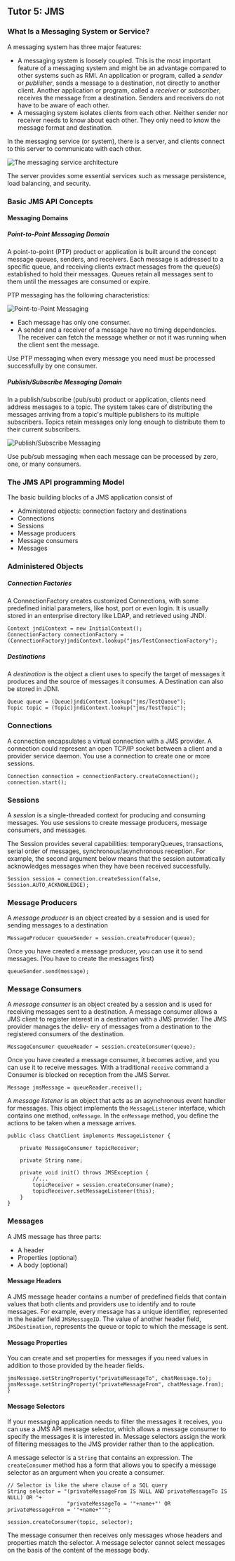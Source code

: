 ## Tutor 5: JMS
### What Is a Messaging System or Service?
A messaging system has three major features:
- A messaging system is loosely coupled. This is the most important feature of a messaging system and might be an advantage compared to other systems such as RMI. An application or program, called a *sender* or *publisher*, sends a message to a destination, not directly to another client. Another application or program, called a *receiver* or *subscriber*, receives the message from a destination. Senders and receivers do not have to be aware of each other.
- A messaging system isolates clients from each other. Neither sender nor receiver needs to know about each other. They only need to know the message format and destination.

In the messaging service (or system), there is a server, and clients connect to this server to communicate with each other.

![The messaging service architecture](messaging_architecture.png)

The server provides some essential services such as message persistence, load balancing, and security.

### Basic JMS API Concepts
#### Messaging Domains
##### Point-to-Point Messaging Domain
A point-to-point (PTP) product or application is built around the concept message queues, senders, and receivers. Each message is addressed to a specific queue, and receiving clients extract messages from the queue(s) established to hold their messages. Queues retain all messages sent to them until the messages are consumed or expire.

PTP messaging has the following characteristics:

![Point-to-Point Messaging](point-to-point.png)

- Each message has only one consumer.
- A sender and a receiver of a message have no timing dependencies. The receiver can fetch the message whether or not it was running when the client sent the message.

Use PTP messaging when every message you need must be processed successfully by one consumer.

##### Publish/Subscribe Messaging Domain
In a publish/subscribe (pub/sub) product or application, clients need address messages to a topic. The system takes care of distributing the messages arriving from a topic's multiple publishers to its multiple subscribers. Topics retain messages only long enough to distribute them to their current subscribers.

![Publish/Subscribe Messaging](publish-subscribe.png)

Use pub/sub messaging when each message can be processed by zero, one, or many consumers.

### The JMS API programming Model
The basic building blocks of a JMS application consist of 
- Administered objects: connection factory and destinations
- Connections
- Sessions
- Message producers
- Message consumers
- Messages

### Administered Objects
##### Connection Factories
A ConnectionFactory creates customized Connections, with some predefined initial parameters, like host, port or even login. It is usually stored in an enterprise directory like LDAP, and retrieved using JNDI.
```
Context jndiContext = new InitialContext();
ConnectionFactory connectionFactory = (ConnectionFactory)jndiContext.lookup("jms/TestConnectionFactory");
```

##### Destinations
A *destination* is the object a client uses to specify the target of messages it produces and the source of messages it consumes. A Destination can also be stored in JDNI.
```
Queue queue = (Queue)jndiContext.lookup("jms/TestQueue");
Topic topic = (Topic)jndiContext.lookup("jms/TestTopic");
```

### Connections
A connection encapsulates a virtual connection with a JMS provider. A connection could represent an open TCP/IP socket between a client and a provider service daemon. You use a connection to create one or more sessions.
```
Connection connection = connectionFactory.createConnection();
connection.start();
```

### Sessions
A *session* is a single-threaded context for producing and consuming messages. You use sessions to create message producers, message consumers, and messages.

The Session provides several capabilities: temporaryQueues, transactions, serial order of messages, synchronous/asynchronous reception. For example, the second argument below means that the session automatically acknowledges messages when they have been received successfully.
```
Session session = connection.createSession(false, Session.AUTO_ACKNOWLEDGE);
```

### Message Producers
A *message producer* is an object created by a session and is used for sending messages to a destination
```
MessageProducer queueSender = session.createProducer(queue);
```
Once you have created a message producer, you can use it to send messages. (You have to create the messages first)
```
queueSender.send(message);
```

### Message Consumers
A *message consumer* is an object created by a session and is used for receiving messages sent to a destination. A message consumer allows a JMS client to register interest in a destination with a JMS provider. The JMS provider manages the deliv- ery of messages from a destination to the registered consumers of the destination.
```
MessageConsumer queueReader = session.createConsumer(queue);
```
Once you have created a message consumer, it becomes active, and you can use it to receive messages. With a traditional `receive` command a Consumer is blocked on reception from the JMS Server.

```
Message jmsMessage = queueReader.receive();
```
A *message listener* is an object that acts as an asynchronous event handler for messages. This object implements the `MessageListener` interface, which contains one method, `onMessage`. In the `onMessage` method, you define the actions to be taken when a message arrives.

```
public class ChatClient implements MessageListener {
    
    private MessageConsumer topicReceiver;
    
    private String name;
    
    private void init() throws JMSException {
        //...
        topicReceiver = session.createConsumer(name);
        topicReceiver.setMessageListener(this);
    }
}
```

### Messages
A JMS message has three parts:
- A header
- Properties (optional)
- A body (optional)

#### Message Headers
A JMS message header contains a number of predefined fields that contain values that both clients and providers use to identify and to route messages. For example, every message has a unique identifier, represented in the header field `JMSMessageID`. The value of another header field, `JMSDestination`, represents the queue or topic to which the message is sent.

#### Message Properties
You can create and set properties for messages if you need values in addition to those provided by the header fields.
```
jmsMessage.setStringProperty("privateMessageTo", chatMessage.to);
jmsMessage.setStringProperty("privateMessageFrom", chatMessage.from);
}
```

#### Message Selectors
If your messaging application needs to filter the messages it receives, you can use a JMS API message selector, which allows a message consumer to specify the messages it is interested in. Message selectors assign the work of filtering messages to the JMS provider rather than to the application.

A message selector is a `String` that contains an expression. The `createConsumer` method has a form that allows you to specify a message selector as an argument when you create a consumer.
```
// Selector is like the where clause of a SQL query
String selector = "(privateMessageFrom IS NULL AND privateMessageTo IS NULL) OR "+
                   "privateMessageTo = '"+name+"' OR privateMessageFrom = '"+name+"'";
        
session.createConsumer(topic, selector);
```

The message consumer then receives only messages whose headers and properties match the selector. A message selector cannot select messages on the basis of the content of the message body.